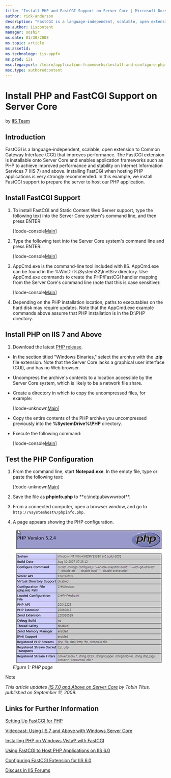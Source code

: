 ```yaml
---
title: "Install PHP and FastCGI Support on Server Core | Microsoft Docs"
author: rick-anderson
description: "FastCGI is a language-independent, scalable, open extension to Common Gateway Interface (CGI) that improves performance. The FastCGI extension is installable..."
ms.author: iiscontent
manager: soshir
ms.date: 01/30/2008
ms.topic: article
ms.assetid: 
ms.technology: iis-appfx
ms.prod: iis
msc.legacyurl: /learn/application-frameworks/install-and-configure-php-on-iis/install-php-and-fastcgi-support-on-server-core
msc.type: authoredcontent
---
```

Install PHP and FastCGI Support on Server Core
====================
by [IIS Team](https://twitter.com/inetsrv)

## Introduction

FastCGI is a language-independent, scalable, open extension to Common Gateway Interface (CGI) that improves performance. The FastCGI extension is installable onto Server Core and enables application frameworks such as PHP to achieve improved performance and stability on Internet Information Services 7 (IIS 7) and above. Installing FastCGI when hosting PHP applications is very strongly recommended. In this example, we install FastCGI support to prepare the server to host our PHP application.

## Install FastCGI Support

1. To install FastCGI and Static Content Web Server support, type the following text into the Server Core system's command line, and then press ENTER:  

    [!code-console[Main](install-php-and-fastcgi-support-on-server-core/samples/sample1.cmd)]
2. Type the following text into the Server Core system's command line and press ENTER:  

    [!code-console[Main](install-php-and-fastcgi-support-on-server-core/samples/sample2.cmd)]
3. AppCmd.exe is the command-line tool included with IIS. AppCmd.exe can be found in the %WinDir%\System32\InetSrv directory. Use AppCmd.exe commands to create the PHP/FastCGI handler mapping from the Server Core's command line (note that this is case sensitive):  

    [!code-console[Main](install-php-and-fastcgi-support-on-server-core/samples/sample3.cmd)]
4. Depending on the PHP installation location, paths to executables on the hard disk may require updates. Note that the AppCmd.exe example commands above assume that PHP installation is in the D:\PHP directory.

## Install PHP on IIS 7 and Above

1. Download the latest [PHP release](http://www.php.net/downloads.php).  
- In the section titled "Windows Binaries," select the archive with the **.zip** file extension. Note that the Server Core lacks a graphical user interface (GUI), and has no Web browser.
- Uncompress the archive's contents to a location accessible by the Server Core system, which is likely to be a network file share.
- Create a directory in which to copy the uncompressed files, for example:  

    [!code-unknown[Main](install-php-and-fastcgi-support-on-server-core/samples/sample-127387-4.unknown)]
- Copy the entire contents of the PHP archive you uncompressed previously into the **%SystemDrive%\PHP** directory.
- Execute the following command:  

    [!code-console[Main](install-php-and-fastcgi-support-on-server-core/samples/sample5.cmd)]

## Test the PHP Configuration

1. From the command line, start **Notepad.exe**. In the empty file, type or paste the following text:  

    [!code-unknown[Main](install-php-and-fastcgi-support-on-server-core/samples/sample-127387-6.unknown)]
2. Save the file as **phpinfo.php** to **c:\inetpub\wwwroot\**.
3. From a connected computer, open a browser window, and go to `http://%systemhost%/phpinfo.php`.
4. A page appears showing the PHP configuration.  

    [![](install-php-and-fastcgi-support-on-server-core/_static/image2.jpg)](install-php-and-fastcgi-support-on-server-core/_static/image1.jpg)  
*Figure 1: PHP page*

> [!NOTE]
> *This article updates [IIS 7.0 and Above on Server Core](../../manage/working-with-server-core/iis-70-on-server-core.md) by Tobin Titus, published on September 11, 2009.*

## Links for Further Information

[Setting Up FastCGI for PHP](../running-php-applications-on-iis/set-up-fastcgi-for-php.md)

[Videocast: Using IIS 7 and Above with Windows Server Core](../../manage/working-with-server-core/using-iis-with-windows-server-core.md)

[Installing PHP on Windows Vista® with FastCGI](installing-php-on-windows-vista-with-fastcgi.md)

[Using FastCGI to Host PHP Applications on IIS 6.0](../install-and-configure-php-applications-on-iis/using-fastcgi-to-host-php-applications-on-iis-60.md)

[Configuring FastCGI Extension for IIS 6.0](configuring-the-fastcgi-extension-for-iis-60.md)

[Discuss in IIS Forums](https://forums.iis.net/1102.aspx)